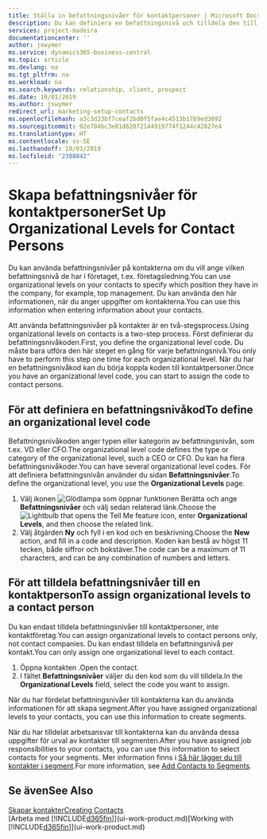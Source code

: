 ```yaml
---
title: Ställa in befattningsnivåer för kontaktpersoner | Microsoft Docs
description: Du kan definiera en befattningsnivå och tilldela den till din kontakt om du vill ange vilken befattningsnivå de har i företaget, t.ex. företagsledning.
services: project-madeira
documentationcenter: ''
author: jswymer
ms.service: dynamics365-business-central
ms.topic: article
ms.devlang: na
ms.tgt_pltfrm: na
ms.workload: na
ms.search.keywords: relationship, client, prospect
ms.date: 10/01/2019
ms.author: jswymer
redirect_url: marketing-setup-contacts
ms.openlocfilehash: a3c3d33bf7ceaf2bd0f5fae4c4513b1769ed3092
ms.sourcegitcommit: 02e704bc3e01d62072144919774f1244c42827e4
ms.translationtype: HT
ms.contentlocale: sv-SE
ms.lasthandoff: 10/01/2019
ms.locfileid: "2308842"
---
```

# <a name="set-up-organizational-levels-for-contact-persons"></a><span data-ttu-id="75cb3-103">Skapa befattningsnivåer för kontaktpersoner</span><span class="sxs-lookup"><span data-stu-id="75cb3-103">Set Up Organizational Levels for Contact Persons</span></span>
<span data-ttu-id="75cb3-104">Du kan använda befattningsnivåer på kontakterna om du vill ange vilken befattningsnivå de har i företaget, t.ex. företagsledning.</span><span class="sxs-lookup"><span data-stu-id="75cb3-104">You can use organizational levels on your contacts to specify which position they have in the company, for example, top management.</span></span> <span data-ttu-id="75cb3-105">Du kan använda den här informationen, när du anger uppgifter om kontakterna.</span><span class="sxs-lookup"><span data-stu-id="75cb3-105">You can use this information when entering information about your contacts.</span></span>

<span data-ttu-id="75cb3-106">Att använda befattningsnivåer på kontakter är en två-stegsprocess.</span><span class="sxs-lookup"><span data-stu-id="75cb3-106">Using organizational levels on contacts is a two-step process.</span></span> <span data-ttu-id="75cb3-107">Först definierar du befattningsnivåkoden.</span><span class="sxs-lookup"><span data-stu-id="75cb3-107">First, you define the organizational level code.</span></span> <span data-ttu-id="75cb3-108">Du måste bara utföra den här steget en gång för varje befattningsnivå.</span><span class="sxs-lookup"><span data-stu-id="75cb3-108">You only have to perform this step one time for each organizational level.</span></span> <span data-ttu-id="75cb3-109">När du har en befattningsnivåkod kan du börja koppla koden till kontaktpersoner.</span><span class="sxs-lookup"><span data-stu-id="75cb3-109">Once you have an organizational level code, you can start to assign the code to contact persons.</span></span>

## <a name="to-define-an-organizational-level-code"></a><span data-ttu-id="75cb3-110">För att definiera en befattningsnivåkod</span><span class="sxs-lookup"><span data-stu-id="75cb3-110">To define an organizational level code</span></span>
<span data-ttu-id="75cb3-111">Befattningsnivåkoden anger typen eller kategorin av befattningsnivån, som t.ex. VD eller CFO.</span><span class="sxs-lookup"><span data-stu-id="75cb3-111">The organizational level code defines the type or category of the organizational level, such a CEO  or CFO.</span></span> <span data-ttu-id="75cb3-112">Du kan ha flera befattningsnivåkoder.</span><span class="sxs-lookup"><span data-stu-id="75cb3-112">You can have several organizational level codes.</span></span> <span data-ttu-id="75cb3-113">För att definiera befattningsnivån använder du sidan **Befattningsnivåer**.</span><span class="sxs-lookup"><span data-stu-id="75cb3-113">To define the organizational level, you use the **Organizational Levels** page.</span></span>

1. <span data-ttu-id="75cb3-114">Välj ikonen ![Glödlampa som öppnar funktionen Berätta](media/ui-search/search_small.png "Berätta vad du vill göra") och ange **Befattningsnivåer** och välj sedan relaterad länk.</span><span class="sxs-lookup"><span data-stu-id="75cb3-114">Choose the ![Lightbulb that opens the Tell Me feature](media/ui-search/search_small.png "Tell me what you want to do") icon, enter **Organizational Levels**, and then choose the related link.</span></span>
2. <span data-ttu-id="75cb3-115">Välj åtgärden **Ny** och fyll i en kod och en beskrivning.</span><span class="sxs-lookup"><span data-stu-id="75cb3-115">Choose the **New** action, and fill in a code and description.</span></span> <span data-ttu-id="75cb3-116">Koden kan bestå av högst 11 tecken, både siffror och bokstäver.</span><span class="sxs-lookup"><span data-stu-id="75cb3-116">The code can be a maximum of 11 characters, and can be any combination of numbers and letters.</span></span>

## <a name="to-assign-organizational-levels-to-a-contact-person"></a><span data-ttu-id="75cb3-117">För att tilldela befattningsnivåer till en kontaktperson</span><span class="sxs-lookup"><span data-stu-id="75cb3-117">To assign organizational levels to a contact person</span></span>
<span data-ttu-id="75cb3-118">Du kan endast tilldela befattningsnivåer till kontaktpersoner, inte kontaktföretag.</span><span class="sxs-lookup"><span data-stu-id="75cb3-118">You can assign organizational levels to contact persons only, not contact companies.</span></span> <span data-ttu-id="75cb3-119">Du kan endast tilldela en befattningsnivå per kontakt.</span><span class="sxs-lookup"><span data-stu-id="75cb3-119">You can only assign one organizational level to each contact.</span></span>

1. <span data-ttu-id="75cb3-120">Öppna kontakten .</span><span class="sxs-lookup"><span data-stu-id="75cb3-120">Open the contact.</span></span>
2. <span data-ttu-id="75cb3-121">I fältet **Befattningsnivåer** väljer du den kod som du vill tilldela.</span><span class="sxs-lookup"><span data-stu-id="75cb3-121">In the **Organizational Levels** field, select the code you want to assign.</span></span>

<span data-ttu-id="75cb3-122">När du har fördelat befattningsnivåer till kontakterna kan du använda informationen för att skapa segment.</span><span class="sxs-lookup"><span data-stu-id="75cb3-122">After you have assigned organizational levels to your contacts, you can use this information to create segments.</span></span>

<span data-ttu-id="75cb3-123">När du har tilldelat arbetsansvar till kontakterna kan du använda dessa uppgifter för urval av kontakter till segmenten.</span><span class="sxs-lookup"><span data-stu-id="75cb3-123">After you have assigned job responsibilities to your contacts, you can use this information to select contacts for your segments.</span></span> <span data-ttu-id="75cb3-124">Mer information finns i [Så här lägger du till kontakter i segment](marketing-add-contact-segment.md).</span><span class="sxs-lookup"><span data-stu-id="75cb3-124">For more information, see [Add Contacts to Segments](marketing-add-contact-segment.md).</span></span>

## <a name="see-also"></a><span data-ttu-id="75cb3-125">Se även</span><span class="sxs-lookup"><span data-stu-id="75cb3-125">See Also</span></span>
[<span data-ttu-id="75cb3-126">Skapar kontakter</span><span class="sxs-lookup"><span data-stu-id="75cb3-126">Creating Contacts</span></span>](marketing-create-contact-companies.md)  
<span data-ttu-id="75cb3-127">[Arbeta med [!INCLUDE[d365fin](includes/d365fin_md.md)]](ui-work-product.md)</span><span class="sxs-lookup"><span data-stu-id="75cb3-127">[Working with [!INCLUDE[d365fin](includes/d365fin_md.md)]](ui-work-product.md)</span></span>  
